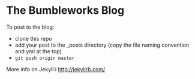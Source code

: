 # The Bumbleworks Blog

To post to the blog:

- clone this repo
- add your post to the _posts directory (copy the file naming convention and yml at the top)
- ```git push origin master```


More info on Jekyll:i http://jekyllrb.com/
